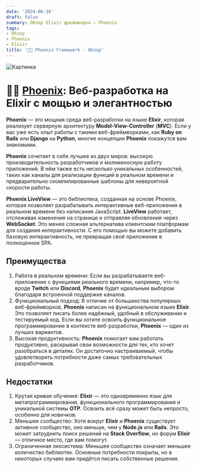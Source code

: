 ```yaml
---
date: '2024-08-16'
draft: false
summary: Обзор Elixir фреймворка — Phoenix
tags:
- Обзор
- Phoenix
- Elixir
title: '🐦‍🔥 Phoenix Framework - Обзор'
---
```


![Картинка](http://localhost:1313/images/posts/image_15.jpg)

# 🐦‍🔥 **[Phoenix](https://www.phoenixframework.org/): Веб-разработка на Elixir с мощью и элегантностью**

**Phoenix** — это мощная среда веб-разработки на языке **Elixir**, которая реализует серверную архитектуру **Model-View-Controller** (**__MVC__**). Если у вас уже есть опыт работы с такими веб-фреймворками, как **Ruby on Rails** или **Django** на **Python**, многие концепции **Phoenix** покажутся вам знакомыми.

**Phoenix** сочетает в себе лучшее из двух миров: высокую производительность разработчиков и молниеносную работу приложений. В нём также есть несколько уникальных особенностей, таких как каналы для реализации функций в реальном времени и предварительно скомпилированные шаблоны для невероятной скорости работы.

**Phoenix LiveView** — это библиотека, созданная на основе Phoenix, которая позволяет разрабатывать интерактивные веб-приложения в реальном времени без написания JavaScript. **LiveView** работает, отслеживая изменения на странице и отправляя обновления через **WebSocket**. Это менее сложная альтернатива клиентским платформам для создания интерактивности. С его помощью вы можете добавить базовую интерактивность, не превращая своё приложение в полноценное SPA.

## Преимущества
1. Работа в реальном времени: Если вы разрабатываете веб-приложение с функциями реального времени, например, что-то вроде **Twitch** или **Discord**, **Phoenix** будет идеальным выбором благодаря встроенной поддержке каналов.
2. Функциональный подход: В отличие от большинства популярных веб-фреймворков, **Phoenix** написан на функциональном языке **Elixir**. Это позволяет писать более надёжный, удобный в обслуживании и тестируемый код. Если вы хотите освоить функциональное программирование в контексте веб-разработки, **Phoenix** — один из лучших вариантов.
3. Высокая продуктивность: **Phoenix** помогает вам работать продуктивно, раскрывая свои возможности для тех, кто хочет разобраться в деталях. Он достаточно настраиваемый, чтобы удовлетворить потребности даже самых требовательных разработчиков.

## Недостатки
1. Крутая кривая обучения: **Elixir** — это одновременно язык для метапрограммирования, функционального программирования и уникальной системы **OTP**. Освоить всё сразу может быть непросто, особенно для новичков.
2. Меньшее сообщество: Хотя вокруг **Elixir** и **Phoenix** существует активное сообщество, оно меньше, чем у **Node.js** или **Rails**. Это может затруднить поиск решений на **Stack Overflow**, но форум **Elixir** — отличное место, где вам помогут.
3. Ограниченная экосистема: Меньшее сообщество означает меньшее количество библиотек. Основные потребности покрыты, но в некоторых случаях вам придётся писать собственные решения.
